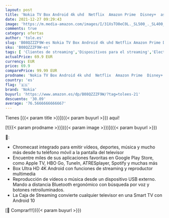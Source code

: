 ```yaml
---
layout: post
title: 'Nokia TV Box Android 4k uhd  Netflix  Amazon Prime  Disney+  asistente de google  smart tv box con Android 10 y Chromecast integrado  WiFi  HDMI  incluye mando a distancia Bluetooth'
date: 2021-12-27 09:29:43
image: 'https://m.media-amazon.com/images/I/31XsTO0eC0L._SL500_._SL400_.jpg'
comments: true
category: ofertas
author: 'tole.es'
slug: 'B08QZZZF9W-es Nokia TV Box Android 4k uhd Netflix Amazon Prime Disney+...'
sku: 'B08QZZZF9W-es'
tags: [ 'Clientes de streaming','Dispositivos para el streaming','Electrónica','Equipos de audio y Hi-Fi','android','nokia', ]
actualPrice: 69.9 EUR
currency: EUR
price: 69.9
comparePrice: 99.99 EUR
prodname: 'Nokia TV Box Android 4k uhd  Netflix  Amazon Prime  Disney+  asistente de google  smart tv box con Android 10 y Chromecast integrado  WiFi  HDMI  incluye mando a distancia Bluetooth'
country: 'es'
flag: '🇪🇸'
brand: 'Nokia'
buyurl: 'https://www.amazon.es/dp/B08QZZZF9W/?tag=tolees-21'
descuento: '30.09'
average: '76.5666666666667'
---
```


Tienes [{{< param title >}}]({{< param buyurl >}}) aqui!

[![{{< param prodname >}}]({{< param image >}})]({{< param buyurl >}})

🔎:

- Chromecast integrado para emitir vídeos, deportes, música y mucho más desde tu teléfono móvil a la pantalla del televisor
- Encuentre miles de sus aplicaciones favoritas en Google Play Store, como Apple TV, HBO Go, TuneIn, ATRESplayer, Spotify y muchas más
- Box Ultra HD 4K Android con funciones de streaming y reproductor multimedia
- Reproducción de vídeos o música desde un dispositivo USB externo. Mando a distancia Bluetooth ergonómico con búsqueda por voz y botones retroiluminados.
- La Caja de Streaming convierte cualquier televisor en una Smart TV con Android 10

[🛒 Comprar!!!]({{< param buyurl >}})
